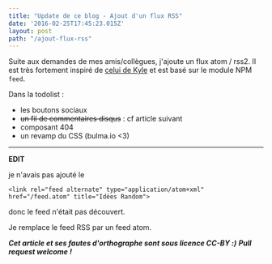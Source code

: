 ```yaml
---
title: "Update de ce blog - Ajout d'un flux RSS"
date: '2016-02-25T17:45:23.015Z'
layout: post
path: "/ajout-flux-rss"
---
```


Suite aux demandes de mes amis/collègues, j'ajoute un flux atom / rss2.
Il est très fortement inspiré de [celui de Kyle](https://github.com/KyleAMathews/blog/blob/master/post-build.coffee) et est basé sur le
module NPM `feed`.

Dans la todolist :
* les boutons sociaux
* ~~un fil de commentaires disqus~~ : cf article suivant
* composant 404
* un revamp du CSS (bulma.io <3)

------------
**EDIT**

je n'avais pas ajouté le
```
<link rel="feed alternate" type="application/atom+xml" href="/feed.atom" title="Idées Random">
```
donc le feed n'était pas découvert.

Je remplace le feed RSS par un feed atom.


***Cet article et ses fautes d'orthographe sont sous licence CC-BY :)***
***Pull request welcome !***
